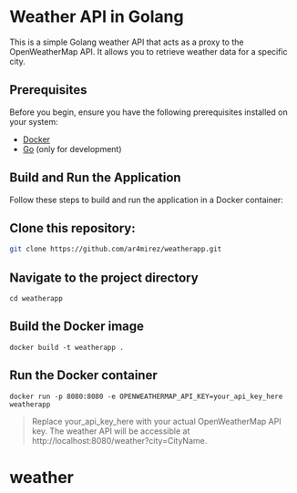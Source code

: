 # Weather API in Golang

This is a simple Golang weather API that acts as a proxy to the OpenWeatherMap API. It allows you to retrieve weather data for a specific city.

## Prerequisites

Before you begin, ensure you have the following prerequisites installed on your system:

- [Docker](https://www.docker.com/get-started)
- [Go](https://golang.org/dl/) (only for development)

## Build and Run the Application

Follow these steps to build and run the application in a Docker container:

## Clone this repository:
```bash
git clone https://github.com/ar4mirez/weatherapp.git
```

## Navigate to the project directory

```shell
cd weatherapp
```

## Build the Docker image
```shell
docker build -t weatherapp .
```

## Run the Docker container
```shell
docker run -p 8080:8080 -e OPENWEATHERMAP_API_KEY=your_api_key_here weatherapp
```

> Replace your_api_key_here with your actual OpenWeatherMap API key.
The weather API will be accessible at http://localhost:8080/weather?city=CityName.

# weather
